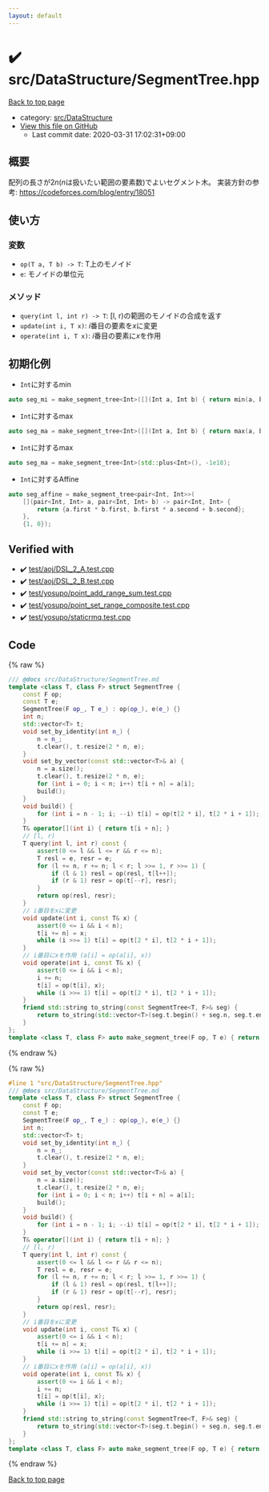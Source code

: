 ```yaml
---
layout: default
---
```


<!-- mathjax config similar to math.stackexchange -->
<script type="text/javascript" async
  src="https://cdnjs.cloudflare.com/ajax/libs/mathjax/2.7.5/MathJax.js?config=TeX-MML-AM_CHTML">
</script>
<script type="text/x-mathjax-config">
  MathJax.Hub.Config({
    TeX: { equationNumbers: { autoNumber: "AMS" }},
    tex2jax: {
      inlineMath: [ ['$','$'] ],
      processEscapes: true
    },
    "HTML-CSS": { matchFontHeight: false },
    displayAlign: "left",
    displayIndent: "2em"
  });
</script>

<script type="text/javascript" src="https://cdnjs.cloudflare.com/ajax/libs/jquery/3.4.1/jquery.min.js"></script>
<script src="https://cdn.jsdelivr.net/npm/jquery-balloon-js@1.1.2/jquery.balloon.min.js" integrity="sha256-ZEYs9VrgAeNuPvs15E39OsyOJaIkXEEt10fzxJ20+2I=" crossorigin="anonymous"></script>
<script type="text/javascript" src="../../../assets/js/copy-button.js"></script>
<link rel="stylesheet" href="../../../assets/css/copy-button.css" />


# :heavy_check_mark: src/DataStructure/SegmentTree.hpp

<a href="../../../index.html">Back to top page</a>

* category: <a href="../../../index.html#e73c6b5872115ad0f2896f8e8476ef39">src/DataStructure</a>
* <a href="{{ site.github.repository_url }}/blob/master/src/DataStructure/SegmentTree.hpp">View this file on GitHub</a>
    - Last commit date: 2020-03-31 17:02:31+09:00




## 概要
配列の長さが$2n$($n$は扱いたい範囲の要素数)でよいセグメント木。
実装方針の参考: https://codeforces.com/blog/entry/18051

## 使い方
### 変数
- `op(T a, T b) -> T`: T上のモノイド
- `e`: モノイドの単位元
### メソッド
- `query(int l, int r) -> T`: [l, r)の範囲のモノイドの合成を返す
- `update(int i, T x)`: $i$番目の要素を$x$に変更
- `operate(int i, T x)`: $i$番目の要素に$x$を作用

## 初期化例
- `Int`に対するmin
```cpp
auto seg_mi = make_segment_tree<Int>([](Int a, Int b) { return min(a, b); }, 1e18);
```

- `Int`に対するmax
```cpp
auto seg_ma = make_segment_tree<Int>([](Int a, Int b) { return max(a, b); }, -1e18);
```

- `Int`に対するmax
```cpp
auto seg_ma = make_segment_tree<Int>(std::plus<Int>(), -1e18);
```

- `Int`に対するAffine
```cpp
auto seg_affine = make_segment_tree<pair<Int, Int>>(
    [](pair<Int, Int> a, pair<Int, Int> b) -> pair<Int, Int> {
        return {a.first * b.first, b.first * a.second + b.second};
    },
    {1, 0});
```

## Verified with

* :heavy_check_mark: <a href="../../../verify/test/aoj/DSL_2_A.test.cpp.html">test/aoj/DSL_2_A.test.cpp</a>
* :heavy_check_mark: <a href="../../../verify/test/aoj/DSL_2_B.test.cpp.html">test/aoj/DSL_2_B.test.cpp</a>
* :heavy_check_mark: <a href="../../../verify/test/yosupo/point_add_range_sum.test.cpp.html">test/yosupo/point_add_range_sum.test.cpp</a>
* :heavy_check_mark: <a href="../../../verify/test/yosupo/point_set_range_composite.test.cpp.html">test/yosupo/point_set_range_composite.test.cpp</a>
* :heavy_check_mark: <a href="../../../verify/test/yosupo/staticrmq.test.cpp.html">test/yosupo/staticrmq.test.cpp</a>


## Code

<a id="unbundled"></a>
{% raw %}
```cpp
/// @docs src/DataStructure/SegmentTree.md
template <class T, class F> struct SegmentTree {
    const F op;
    const T e;
    SegmentTree(F op_, T e_) : op(op_), e(e_) {}
    int n;
    std::vector<T> t;
    void set_by_identity(int n_) {
        n = n_;
        t.clear(), t.resize(2 * n, e);
    }
    void set_by_vector(const std::vector<T>& a) {
        n = a.size();
        t.clear(), t.resize(2 * n, e);
        for (int i = 0; i < n; i++) t[i + n] = a[i];
        build();
    }
    void build() {
        for (int i = n - 1; i; --i) t[i] = op(t[2 * i], t[2 * i + 1]);
    }
    T& operator[](int i) { return t[i + n]; }
    // [l, r)
    T query(int l, int r) const {
        assert(0 <= l && l <= r && r <= n);
        T resl = e, resr = e;
        for (l += n, r += n; l < r; l >>= 1, r >>= 1) {
            if (l & 1) resl = op(resl, t[l++]);
            if (r & 1) resr = op(t[--r], resr);
        }
        return op(resl, resr);
    }
    // i番目をxに変更
    void update(int i, const T& x) {
        assert(0 <= i && i < n);
        t[i += n] = x;
        while (i >>= 1) t[i] = op(t[2 * i], t[2 * i + 1]);
    }
    // i番目にxを作用 (a[i] = op(a[i], x))
    void operate(int i, const T& x) {
        assert(0 <= i && i < n);
        i += n;
        t[i] = op(t[i], x);
        while (i >>= 1) t[i] = op(t[2 * i], t[2 * i + 1]);
    }
    friend std::string to_string(const SegmentTree<T, F>& seg) {
        return to_string(std::vector<T>(seg.t.begin() + seg.n, seg.t.end()));
    }
};
template <class T, class F> auto make_segment_tree(F op, T e) { return SegmentTree<T, F>(op, e); }

```
{% endraw %}

<a id="bundled"></a>
{% raw %}
```cpp
#line 1 "src/DataStructure/SegmentTree.hpp"
/// @docs src/DataStructure/SegmentTree.md
template <class T, class F> struct SegmentTree {
    const F op;
    const T e;
    SegmentTree(F op_, T e_) : op(op_), e(e_) {}
    int n;
    std::vector<T> t;
    void set_by_identity(int n_) {
        n = n_;
        t.clear(), t.resize(2 * n, e);
    }
    void set_by_vector(const std::vector<T>& a) {
        n = a.size();
        t.clear(), t.resize(2 * n, e);
        for (int i = 0; i < n; i++) t[i + n] = a[i];
        build();
    }
    void build() {
        for (int i = n - 1; i; --i) t[i] = op(t[2 * i], t[2 * i + 1]);
    }
    T& operator[](int i) { return t[i + n]; }
    // [l, r)
    T query(int l, int r) const {
        assert(0 <= l && l <= r && r <= n);
        T resl = e, resr = e;
        for (l += n, r += n; l < r; l >>= 1, r >>= 1) {
            if (l & 1) resl = op(resl, t[l++]);
            if (r & 1) resr = op(t[--r], resr);
        }
        return op(resl, resr);
    }
    // i番目をxに変更
    void update(int i, const T& x) {
        assert(0 <= i && i < n);
        t[i += n] = x;
        while (i >>= 1) t[i] = op(t[2 * i], t[2 * i + 1]);
    }
    // i番目にxを作用 (a[i] = op(a[i], x))
    void operate(int i, const T& x) {
        assert(0 <= i && i < n);
        i += n;
        t[i] = op(t[i], x);
        while (i >>= 1) t[i] = op(t[2 * i], t[2 * i + 1]);
    }
    friend std::string to_string(const SegmentTree<T, F>& seg) {
        return to_string(std::vector<T>(seg.t.begin() + seg.n, seg.t.end()));
    }
};
template <class T, class F> auto make_segment_tree(F op, T e) { return SegmentTree<T, F>(op, e); }

```
{% endraw %}

<a href="../../../index.html">Back to top page</a>

